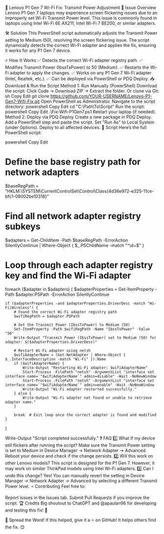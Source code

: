 🚀 Lenovo P1 Gen 7 Wi-Fi Fix: Transmit Power Adjustment
📌 Issue Overview
Lenovo P1 Gen 7 laptops may experience screen flickering issues due to an improperly set Wi-Fi Transmit Power level. This issue is commonly found in laptops using Intel Wi-Fi 6E AX211, Intel Wi-Fi 7 BE200, or similar adapters.

🛠️ Solution
This PowerShell script automatically adjusts the Transmit Power setting to Medium (50), resolving the screen flickering issue. The script dynamically detects the correct Wi-Fi adapter and applies the fix, ensuring it works for any P1 Gen 7 device.

⚡ How It Works
✅ Detects the correct Wi-Fi adapter registry path.
✅ Modifies Transmit Power (IbssTxPower) to 50 (Medium).
✅ Restarts the Wi-Fi adapter to apply the changes.
✅ Works on any P1 Gen 7 Wi-Fi adapter (Intel, Realtek, etc.).
✅ Can be deployed via PowerShell or PDQ Deploy.
📥 Download & Run the Script
Method 1: Run Manually (PowerShell)
Download the script:
Click Code → Download ZIP → Extract the folder.
Or clone via Git:
sh
Copy
Edit
git clone https://github.com/YOUR-USERNAME/Lenovo-P1-Gen7-Wifi-Fix.git
Open PowerShell as Administrator.
Navigate to the script directory:
powershell
Copy
Edit
cd "C:\Path\To\Script"
Run the script:
powershell
Copy
Edit
.\Fix-Wifi-P1Gen7.ps1
Restart your laptop (if needed).
Method 2: Deploy via PDQ Deploy
Create a new package in PDQ Deploy.
Add a PowerShell step and paste the script.
Set "Run As" to Local System (under Options).
Deploy to all affected devices.
📜 Script
Here’s the full PowerShell script:

powershell
Copy
Edit
# Define the base registry path for network adapters
$baseRegPath = "HKLM:\SYSTEM\CurrentControlSet\Control\Class\{4d36e972-e325-11ce-bfc1-08002be10318}"

# Find all network adapter registry subkeys
$adapters = Get-ChildItem -Path $baseRegPath -ErrorAction SilentlyContinue | Where-Object { $_.PSChildName -match "^\d+$" }

# Loop through each adapter registry key and find the Wi-Fi adapter
foreach ($adapter in $adapters) {
    $adapterProperties = Get-ItemProperty -Path $adapter.PSPath -ErrorAction SilentlyContinue
    
    if ($adapterProperties -and $adapterProperties.DriverDesc -match "Wi-Fi|Wireless") {
        # Found the correct Wi-Fi adapter registry path
        $wifiRegPath = $adapter.PSPath

        # Set the Transmit Power (IbssTxPower) to Medium (50)
        Set-ItemProperty -Path $wifiRegPath -Name "IbssTxPower" -Value "50"
        Write-Output "Transmit Power (IbssTxPower) set to Medium (50) for adapter: $($adapterProperties.DriverDesc)"

        # Restart Wi-Fi adapter using netsh
        $wifiAdapterName = (Get-NetAdapter | Where-Object { $_.InterfaceDescription -match "Wi-Fi" }).Name
        if ($wifiAdapterName) {
            Write-Output "Restarting Wi-Fi adapter: $wifiAdapterName"
            Start-Process -FilePath "netsh" -ArgumentList "interface set interface name=`"$wifiAdapterName`" admin=disable" -Wait -NoNewWindow
            Start-Process -FilePath "netsh" -ArgumentList "interface set interface name=`"$wifiAdapterName`" admin=enable" -Wait -NoNewWindow
            Write-Output "Wi-Fi adapter restarted successfully."
        } else {
            Write-Output "Wi-Fi adapter not found or unable to retrieve adapter name."
        }

        break  # Exit loop once the correct adapter is found and modified
    }
}

Write-Output "Script completed successfully."
❓ FAQ
1️⃣ What if my device still flickers after running the script?
Make sure the Transmit Power setting is set to Medium in Device Manager → Network Adapter → Advanced.
Reboot your device and check if the change persists.
2️⃣ Will this work on other Lenovo models?
This script is designed for the P1 Gen 7. However, it may work on similar ThinkPad models using Intel Wi-Fi adapters.
3️⃣ Can I undo this change?
Yes! You can manually revert the setting in Device Manager → Network Adapter → Advanced by selecting a different Transmit Power level.
⭐ Contributing
Feel free to:

Report issues in the Issues tab.
Submit Pull Requests if you improve the script.
🏆 Credits
Big shoutout to ChatGPT and @apaulan96 for developing and testing this fix! 🚀

📢 Spread the Word!
If this helped, give it a ⭐ on GitHub! It helps others find the fix. 😊
